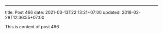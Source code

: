 ---
title: Post 466
date: 2021-03-13T22:13:21+07:00
updated: 2018-02-28T12:36:55+07:00

This is content of post 466